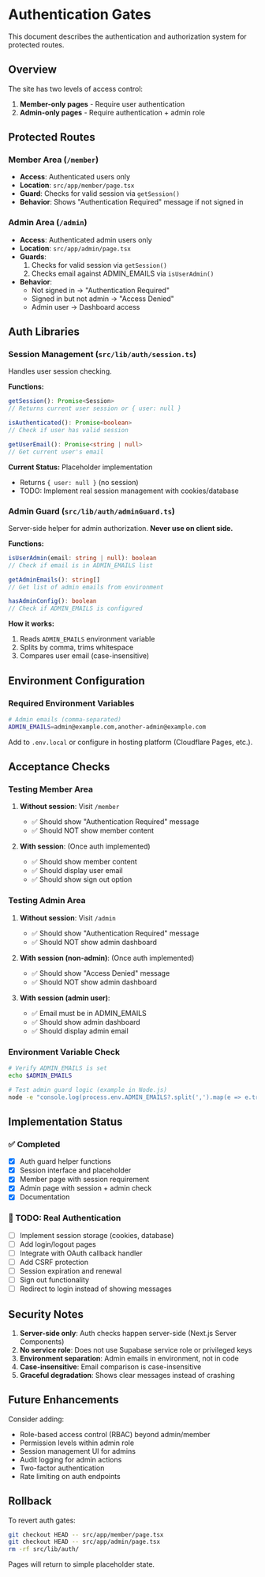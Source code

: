 # Authentication Gates

This document describes the authentication and authorization system for protected routes.

## Overview

The site has two levels of access control:
1. **Member-only pages** - Require user authentication
2. **Admin-only pages** - Require authentication + admin role

## Protected Routes

### Member Area (`/member`)
- **Access**: Authenticated users only
- **Location**: `src/app/member/page.tsx`
- **Guard**: Checks for valid session via `getSession()`
- **Behavior**: Shows "Authentication Required" message if not signed in

### Admin Area (`/admin`)
- **Access**: Authenticated admin users only
- **Location**: `src/app/admin/page.tsx`
- **Guards**: 
  1. Checks for valid session via `getSession()`
  2. Checks email against ADMIN_EMAILS via `isUserAdmin()`
- **Behavior**: 
  - Not signed in → "Authentication Required"
  - Signed in but not admin → "Access Denied"
  - Admin user → Dashboard access

## Auth Libraries

### Session Management (`src/lib/auth/session.ts`)
Handles user session checking.

**Functions:**
```typescript
getSession(): Promise<Session>
// Returns current user session or { user: null }

isAuthenticated(): Promise<boolean>
// Check if user has valid session

getUserEmail(): Promise<string | null>
// Get current user's email
```

**Current Status:** Placeholder implementation
- Returns `{ user: null }` (no session)
- TODO: Implement real session management with cookies/database

### Admin Guard (`src/lib/auth/adminGuard.ts`)
Server-side helper for admin authorization. **Never use on client side.**

**Functions:**
```typescript
isUserAdmin(email: string | null): boolean
// Check if email is in ADMIN_EMAILS list

getAdminEmails(): string[]
// Get list of admin emails from environment

hasAdminConfig(): boolean
// Check if ADMIN_EMAILS is configured
```

**How it works:**
1. Reads `ADMIN_EMAILS` environment variable
2. Splits by comma, trims whitespace
3. Compares user email (case-insensitive)

## Environment Configuration

### Required Environment Variables

```bash
# Admin emails (comma-separated)
ADMIN_EMAILS=admin@example.com,another-admin@example.com
```

Add to `.env.local` or configure in hosting platform (Cloudflare Pages, etc.).

## Acceptance Checks

### Testing Member Area
1. **Without session**: Visit `/member`
   - ✅ Should show "Authentication Required" message
   - ✅ Should NOT show member content

2. **With session**: (Once auth implemented)
   - ✅ Should show member content
   - ✅ Should display user email
   - ✅ Should show sign out option

### Testing Admin Area
1. **Without session**: Visit `/admin`
   - ✅ Should show "Authentication Required" message
   - ✅ Should NOT show admin dashboard

2. **With session (non-admin)**: (Once auth implemented)
   - ✅ Should show "Access Denied" message
   - ✅ Should NOT show admin dashboard

3. **With session (admin user)**:
   - ✅ Email must be in ADMIN_EMAILS
   - ✅ Should show admin dashboard
   - ✅ Should display admin email

### Environment Variable Check
```bash
# Verify ADMIN_EMAILS is set
echo $ADMIN_EMAILS

# Test admin guard logic (example in Node.js)
node -e "console.log(process.env.ADMIN_EMAILS?.split(',').map(e => e.trim()))"
```

## Implementation Status

### ✅ Completed
- [x] Auth guard helper functions
- [x] Session interface and placeholder
- [x] Member page with session requirement
- [x] Admin page with session + admin check
- [x] Documentation

### 🚧 TODO: Real Authentication
- [ ] Implement session storage (cookies, database)
- [ ] Add login/logout pages
- [ ] Integrate with OAuth callback handler
- [ ] Add CSRF protection
- [ ] Session expiration and renewal
- [ ] Sign out functionality
- [ ] Redirect to login instead of showing messages

## Security Notes

1. **Server-side only**: Auth checks happen server-side (Next.js Server Components)
2. **No service role**: Does not use Supabase service role or privileged keys
3. **Environment separation**: Admin emails in environment, not in code
4. **Case-insensitive**: Email comparison is case-insensitive
5. **Graceful degradation**: Shows clear messages instead of crashing

## Future Enhancements

Consider adding:
- Role-based access control (RBAC) beyond admin/member
- Permission levels within admin role
- Session management UI for admins
- Audit logging for admin actions
- Two-factor authentication
- Rate limiting on auth endpoints

## Rollback

To revert auth gates:
```bash
git checkout HEAD -- src/app/member/page.tsx
git checkout HEAD -- src/app/admin/page.tsx
rm -rf src/lib/auth/
```

Pages will return to simple placeholder state.
